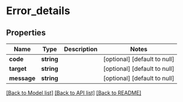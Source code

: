 # Error_details

## Properties
Name | Type | Description | Notes
------------ | ------------- | ------------- | -------------
**code** | **string** |  | [optional] [default to null]
**target** | **string** |  | [optional] [default to null]
**message** | **string** |  | [optional] [default to null]

[[Back to Model list]](../README.md#documentation-for-models) [[Back to API list]](../README.md#documentation-for-api-endpoints) [[Back to README]](../README.md)


